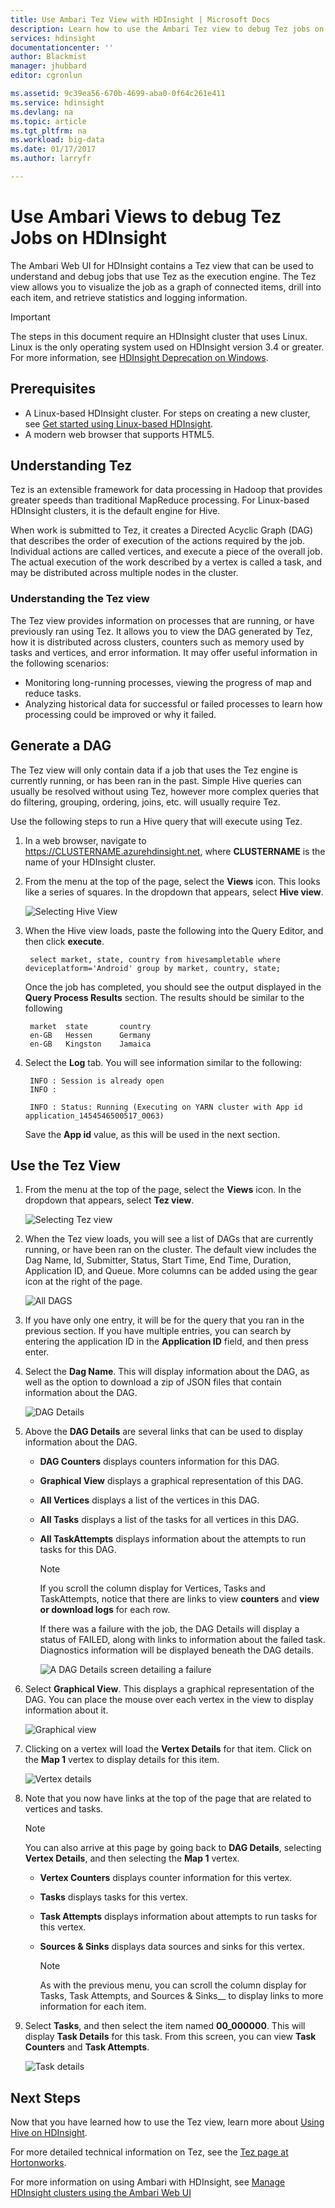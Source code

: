 ```yaml
---
title: Use Ambari Tez View with HDInsight | Microsoft Docs
description: Learn how to use the Ambari Tez view to debug Tez jobs on HDInsight.
services: hdinsight
documentationcenter: ''
author: Blackmist
manager: jhubbard
editor: cgronlun

ms.assetid: 9c39ea56-670b-4699-aba0-0f64c261e411
ms.service: hdinsight
ms.devlang: na
ms.topic: article
ms.tgt_pltfrm: na
ms.workload: big-data
ms.date: 01/17/2017
ms.author: larryfr

---
```

# Use Ambari Views to debug Tez Jobs on HDInsight
The Ambari Web UI for HDInsight contains a Tez view that can be used to understand and debug jobs that use Tez as the execution engine. The Tez view allows you to visualize the job as a graph of connected items, drill into each item, and retrieve statistics and logging information.

> [!IMPORTANT]
> The steps in this document require an HDInsight cluster that uses Linux. Linux is the only operating system used on HDInsight version 3.4 or greater. For more information, see [HDInsight Deprecation on Windows](hdinsight-component-versioning.md#hdi-version-32-and-33-nearing-deprecation-date).

## Prerequisites
* A Linux-based HDInsight cluster. For steps on creating a new cluster, see [Get started using Linux-based HDInsight](hdinsight-hadoop-linux-tutorial-get-started.md).
* A modern web browser that supports HTML5.

## Understanding Tez
Tez is an extensible framework for data processing in Hadoop that provides greater speeds than traditional MapReduce processing. For Linux-based HDInsight clusters, it is the default engine for Hive.

When work is submitted to Tez, it creates a Directed Acyclic Graph (DAG) that describes the order of execution of the actions required by the job. Individual actions are called vertices, and execute a piece of the overall job. The actual execution of the work described by a vertex is called a task, and may be distributed across multiple nodes in the cluster.

### Understanding the Tez view
The Tez view provides information on processes that are running, or have previously ran using Tez. It allows you to view the DAG generated by Tez, how it is distributed across clusters, counters such as memory used by tasks and vertices, and error information. It may offer useful information in the following scenarios:

* Monitoring long-running processes, viewing the progress of map and reduce tasks.
* Analyzing historical data for successful or failed processes to learn how processing could be improved or why it failed.

## Generate a DAG
The Tez view will only contain data if a job that uses the Tez engine is currently running, or has been ran in the past. Simple Hive queries can usually be resolved without using Tez, however more complex queries that do filtering, grouping, ordering, joins, etc. will usually require Tez.

Use the following steps to run a Hive query that will execute using Tez.

1. In a web browser, navigate to https://CLUSTERNAME.azurehdinsight.net, where **CLUSTERNAME** is the name of your HDInsight cluster.
2. From the menu at the top of the page, select the **Views** icon. This looks like a series of squares. In the dropdown that appears, select **Hive view**. 
   
    ![Selecting Hive View](./media/hdinsight-debug-ambari-tez-view/selecthive.png)
3. When the Hive view loads, paste the following into the Query Editor, and then click **execute**.
   
        select market, state, country from hivesampletable where deviceplatform='Android' group by market, country, state;
   
    Once the job has completed, you should see the output displayed in the **Query Process Results** section. The results should be similar to the following
   
        market  state       country
        en-GB   Hessen      Germany
        en-GB   Kingston    Jamaica
4. Select the **Log** tab. You will see information similar to the following:
   
        INFO : Session is already open
        INFO :
   
        INFO : Status: Running (Executing on YARN cluster with App id application_1454546500517_0063)
   
    Save the **App id** value, as this will be used in the next section.

## Use the Tez View
1. From the menu at the top of the page, select the **Views** icon. In the dropdown that appears, select **Tez view**.
   
    ![Selecting Tez view](./media/hdinsight-debug-ambari-tez-view/selecttez.png)
2. When the Tez view loads, you will see a list of DAGs that are currently running, or have been ran on the cluster. The default view includes the Dag Name, Id, Submitter, Status, Start Time, End Time, Duration, Application ID, and Queue. More columns can be added using the gear icon at the right of the page.
   
    ![All DAGS](./media/hdinsight-debug-ambari-tez-view/alldags.png)
3. If you have only one entry, it will be for the query that you ran in the previous section. If you have multiple entries, you can search by entering the application ID in the **Application ID** field, and then press enter.
4. Select the **Dag Name**. This will display information about the DAG, as well as the option to download a zip of JSON files that contain information about the DAG.
   
    ![DAG Details](./media/hdinsight-debug-ambari-tez-view/dagdetails.png)
5. Above the **DAG Details** are several links that can be used to display information about the DAG.
   
   * **DAG Counters** displays counters information for this DAG.
   * **Graphical View** displays a graphical representation of this DAG.
   * **All Vertices** displays a list of the vertices in this DAG.
   * **All Tasks** displays a list of the tasks for all vertices in this DAG.
   * **All TaskAttempts** displays information about the attempts to run tasks for this DAG.
     
     > [!NOTE]
     > If you scroll the column display for Vertices, Tasks and TaskAttempts, notice that there are links to view **counters** and **view or download logs** for each row.
     > 
     > 
     
     If there was a failure with the job, the DAG Details will display a status of FAILED, along with links to information about the failed task. Diagnostics information will be displayed beneath the DAG details.
     
     ![A DAG Details screen detailing a failure](./media/hdinsight-debug-ambari-tez-view/faileddag.png)
6. Select **Graphical View**. This displays a graphical representation of the DAG. You can place the mouse over each vertex in the view to display information about it.
   
    ![Graphical view](./media/hdinsight-debug-ambari-tez-view/dagdiagram.png)
7. Clicking on a vertex will load the **Vertex Details** for that item. Click on the **Map 1** vertex to display details for this item.
   
    ![Vertex details](./media/hdinsight-debug-ambari-tez-view/vertexdetails.png)
8. Note that you now have links at the top of the page that are related to vertices and tasks.
   
   > [!NOTE]
   > You can also arrive at this page by going back to **DAG Details**, selecting **Vertex Details**, and then selecting the **Map 1** vertex.
   > 
   > 
   
   * **Vertex Counters** displays counter information for this vertex.
   * **Tasks** displays tasks for this vertex.
   * **Task Attempts** displays information about attempts to run tasks for this vertex.
   * **Sources & Sinks** displays data sources and sinks for this vertex.
     
     > [!NOTE]
     > As with the previous menu, you can scroll the column display for Tasks, Task Attempts, and Sources & Sinks__ to display links to more information for each item.
     > 
     > 
9. Select **Tasks**, and then select the item named **00_000000**. This will display **Task Details** for this task. From this screen, you can view **Task Counters** and **Task Attempts**.
   
   ![Task details](./media/hdinsight-debug-ambari-tez-view/taskdetails.png)

## Next Steps
Now that you have learned how to use the Tez view, learn more about [Using Hive on HDInsight](hdinsight-use-hive.md).

For more detailed technical information on Tez, see the [Tez page at Hortonworks](http://hortonworks.com/hadoop/tez/).

For more information on using Ambari with HDInsight, see [Manage HDInsight clusters using the Ambari Web UI](hdinsight-hadoop-manage-ambari.md)


